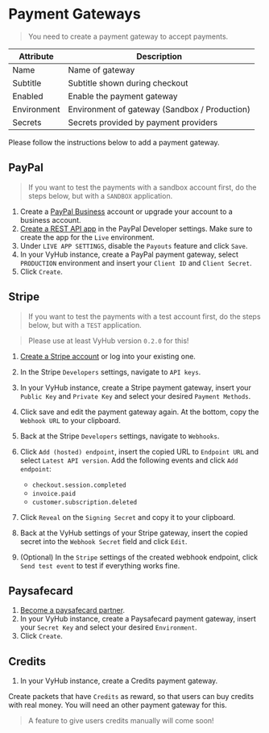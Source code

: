 
# Payment Gateways

> You need to create a payment gateway to accept payments.

| Attribute | Description |
| --- | --- |
| Name | Name of gateway |
| Subtitle | Subtitle shown during checkout |
| Enabled | Enable the payment gateway |
| Environment | Environment of gateway (Sandbox / Production) |
| Secrets | Secrets provided by payment providers |

Please follow the instructions below to add a payment gateway.

## PayPal

> If you want to test the payments with a sandbox account first, do the steps below, but with a `SANDBOX` application.

1. Create a [PayPal Business](https://www.paypal.com/business) account or upgrade your account to a business account.
2. [Create a REST API app](https://developer.paypal.com/developer/applications/) in the PayPal Developer settings. Make sure to create the app for the `Live`
 environment.
3. Under `LIVE APP SETTINGS`, disable the `Payouts` feature and click `Save`.
4. In your VyHub instance, create a PayPal payment gateway, select `PRODUCTION` environment and insert your `Client ID` and `Client Secret`.
5. Click `Create`.

## Stripe

> If you want to test the payments with a test account first, do the steps below, but with a `TEST` application.

> Please use at least VyHub version `0.2.0` for this!

1. [Create a Stripe account](https://dashboard.stripe.com/register) or log into your existing one.
2. In the Stripe `Developers` settings, navigate to `API keys`.
3. In your VyHub instance, create a Stripe payment gateway, insert your `Public Key` and `Private Key` and select your desired `Payment Methods`.
4. Click save and edit the payment gateway again. At the bottom, copy the `Webhook URL` to your clipboard.
5. Back at the Stripe `Developers` settings, navigate to `Webhooks`.
6. Click `Add (hosted) endpoint`, insert the copied URL to `Endpoint URL` and select `Latest API version`. Add the following events and click `Add endpoint`:

    - `checkout.session.completed`
    - `invoice.paid`
    - `customer.subscription.deleted`

7. Click `Reveal` on the `Signing Secret` and copy it to your clipboard.
8. Back at the VyHub settings of your Stripe gateway, insert the copied secret into the `Webhook Secret` field and click `Edit`.
9. (Optional) In the `Stripe` settings of the created webhook endpoint, click `Send test event` to test if everything works fine.

## Paysafecard

1. [Become a paysafecard partner](https://www.paysafecard.com/become-a-partner/).
2. In your VyHub instance, create a Paysafecard payment gateway, insert your `Secret Key` and select your desired `Environment`.
3. Click `Create`.

## Credits

1. In your VyHub instance, create a Credits payment gateway.

Create packets that have `Credits` as reward, so that users can buy credits with real money. You will need an other payment gateway for this.

> A feature to give users credits manually will come soon!
